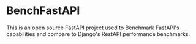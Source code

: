 # BenchFastAPI
This is an open source FastAPI project used to Benchmark FastAPI's capabilities and compare to Django's RestAPI performance benchmarks.
